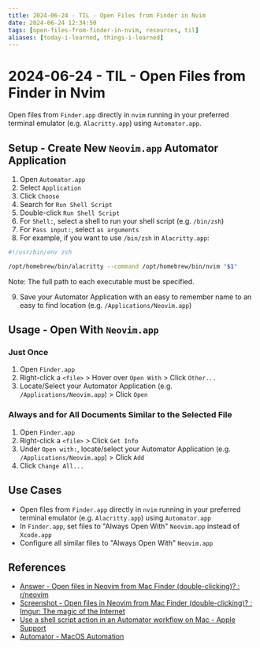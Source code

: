 ```yaml
---
title: 2024-06-24 - TIL - Open Files from Finder in Nvim
date: 2024-06-24 12:34:50
tags: [open-files-from-finder-in-nvim, resources, til]
aliases: [today-i-learned, things-i-learned]
---
```



# 2024-06-24 - TIL - Open Files from Finder in Nvim

Open files from `Finder.app` directly in `nvim` running in your preferred terminal emulator (e.g. `Alacritty.app`) using `Automator.app`.


## Setup - Create New `Neovim.app` Automator Application

1.  Open `Automator.app`
2.  Select `Application`
3.  Click `Choose`
4.  Search for `Run Shell Script`
5.  Double-click `Run Shell Script`
6.  For `Shell:`, select a shell to run your shell script (e.g. `/bin/zsh`)
7.  For `Pass input:`, select `as arguments`
8.  For example, if you want to use `/bin/zsh` in `Alacritty.app`:

```sh
#!/usr/bin/env zsh

/opt/homebrew/bin/alacritty --command /opt/homebrew/bin/nvim "$1"
```

Note: The full path to each executable must be specified.

9.  Save your Automator Application with an easy to remember name to an easy to find location (e.g. `/Applications/Neovim.app`)


## Usage - Open With `Neovim.app`


### Just Once

1.  Open `Finder.app`
2.  Right-click a `<file>` > Hover over `Open With` > Click `Other...`
3.  Locate/Select your Automator Application (e.g. `/Applications/Neovim.app`) > Click `Open`


### Always and for All Documents Similar to the Selected File

1.  Open `Finder.app`
2.  Right-click a `<file>` > Click `Get Info`
3.  Under `Open with:`, locate/select your Automator Application (e.g. `/Applications/Neovim.app`) > Click `Add`
4.  Click `Change All...`


## Use Cases

- Open files from `Finder.app` directly in `nvim` running in your preferred terminal emulator (e.g. `Alacritty.app`) using `Automator.app`
- In `Finder.app`, set files to "Always Open With" `Neovim.app` instead of `Xcode.app`
- Configure all similar files to "Always Open With" `Neovim.app`


## References

- [Answer - Open files in Neovim from Mac Finder (double-clicking)? : r/neovim](https://www.reddit.com/r/neovim/comments/11jowku/comment/jb4ekjd/)
- [Screenshot - Open files in Neovim from Mac Finder (double-clicking)? : Imgur: The magic of the Internet](https://imgur.com/gKU08Y9)
- [Use a shell script action in an Automator workflow on Mac - Apple Support](https://support.apple.com/guide/automator/use-a-shell-script-action-in-a-workflow-autbbd4cc11c/mac)
- [Automator - MacOS Automation](https://www.reddit.com/r/Automator/)



